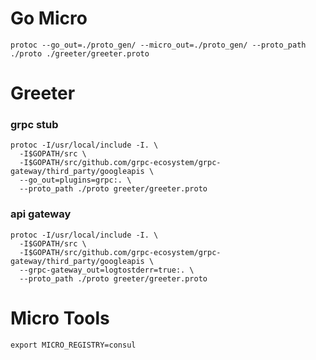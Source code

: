# Go Micro

```
protoc --go_out=./proto_gen/ --micro_out=./proto_gen/ --proto_path ./proto ./greeter/greeter.proto
```

# Greeter

### grpc stub
```
protoc -I/usr/local/include -I. \
  -I$GOPATH/src \
  -I$GOPATH/src/github.com/grpc-ecosystem/grpc-gateway/third_party/googleapis \
  --go_out=plugins=grpc:. \
  --proto_path ./proto greeter/greeter.proto
```

### api gateway
```
protoc -I/usr/local/include -I. \
  -I$GOPATH/src \
  -I$GOPATH/src/github.com/grpc-ecosystem/grpc-gateway/third_party/googleapis \
  --grpc-gateway_out=logtostderr=true:. \
  --proto_path ./proto greeter/greeter.proto
```

# Micro Tools

```
export MICRO_REGISTRY=consul
```